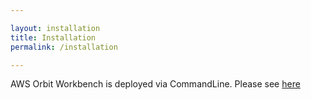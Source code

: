 ```yaml
---

layout: installation
title: Installation
permalink: /installation

---
```

AWS Orbit Workbench is deployed via CommandLine.  Please see [here](deploy-steps)